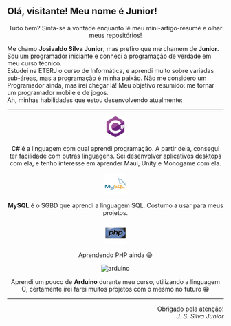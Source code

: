 <h2>Olá, visitante! Meu nome é Junior!</h2>
<p align="center">Tudo bem? Sinta-se à vontade enquanto lê meu mini-artigo-résumé e olhar meus repositórios!</p>

Me chamo <b>Josivaldo Silva Junior</b>, mas prefiro que me chamem de <b>Junior</b>. Sou um programador iniciante e conheci a programação de verdade em meu curso técnico.<br>
Estudei na ETERJ o curso de Informática, e aprendi muito sobre variadas sub-áreas, mas a programação é minha paixão.
Não me considero um Programador ainda, mas irei chegar lá!
Meu objetivo resumido: me tornar um programador mobile e de jogos.<br>
Ah, minhas habilidades que estou desenvolvendo atualmente:<hr>


  
  
<p align="center">
  <img src="https://raw.githubusercontent.com/devicons/devicon/master/icons/csharp/csharp-original.svg" alt="csharp" width="50" height="50"/>
</p>  

<p align="center"><b>C#</b> é a linguagem com qual aprendi programação. A partir dela, consegui ter facilidade com outras linguagens. Sei desenvolver aplicativos desktops com ela, e tenho interesse em aprender Maui, Unity e Monogame com ela. <br></p>

<p align="center">
  <img src="https://raw.githubusercontent.com/devicons/devicon/master/icons/mysql/mysql-original-wordmark.svg" alt="mysql" width="50" height="50"/>
</p>
<p align="center"><b>MySQL</b> é o SGBD que aprendi a linguagem SQL. Costumo a usar para meus projetos.<br></p>

<p align="center">
  <img src="https://raw.githubusercontent.com/devicons/devicon/master/icons/php/php-original.svg" alt="php" width="50" height="50"/><br>
</p>
<p align="center"> Aprendendo PHP ainda 😅</p>

<p align="center">
  <img src="https://cdn.worldvectorlogo.com/logos/arduino-1.svg" alt="arduino" width="50" height="50"/><br>
</p>
<p align="center"> Aprendi um pouco de <b>Arduino</b> durante meu curso, utilizando a linguagem C, certamente irei farei muitos projetos com o mesmo no futuro 😁</p>
<hr>

<p align="right">
  Obrigado pela atenção!<br>
  <i> J. S. Silva Junior</i>
<p>
